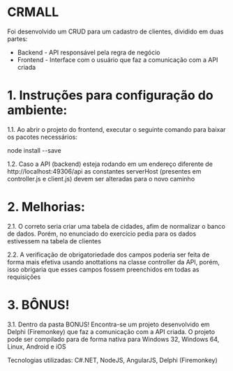 # CRMALL

Foi desenvolvido um CRUD para um cadastro de clientes, dividido em duas partes:
- Backend - API responsável pela regra de negócio
- Frontend - Interface com o usuário que faz a comunicação com a API criada

# 1. Instruções para configuração do ambiente:

1.1. Ao abrir o projeto do frontend, executar o seguinte comando para baixar os pacotes necessários:

node install --save

1.2. Caso a API (backend) esteja rodando em um endereço diferente de http://localhost:49306/api 
as constantes serverHost (presentes em controller.js e client.js) devem ser alteradas para o novo caminho

# 2. Melhorias:

2.1. O correto seria criar uma tabela de cidades, afim de normalizar o banco de dados. 
Porém, no enunciado do exercício pedia para os dados estivessem na tabela de clientes

2.2. A verificação de obrigatoriedade dos campos poderia ser feita de forma mais efetiva usando anottations na classe controller da API, 
porém, isso obrigaria que esses campos fossem preenchidos em todas as requisições

# 3. BÔNUS!
3.1. Dentro da pasta BONUS! Encontra-se um projeto desenvolvido em Delphi (Firemonkey) que faz a comunicação com a API criada.
O projeto pode ser compilado para de forma nativa para Windows 32, Windows 64, Linux, Android e iOS

Tecnologias utilizadas: C#.NET, NodeJS, AngularJS, Delphi (Firemonkey)

